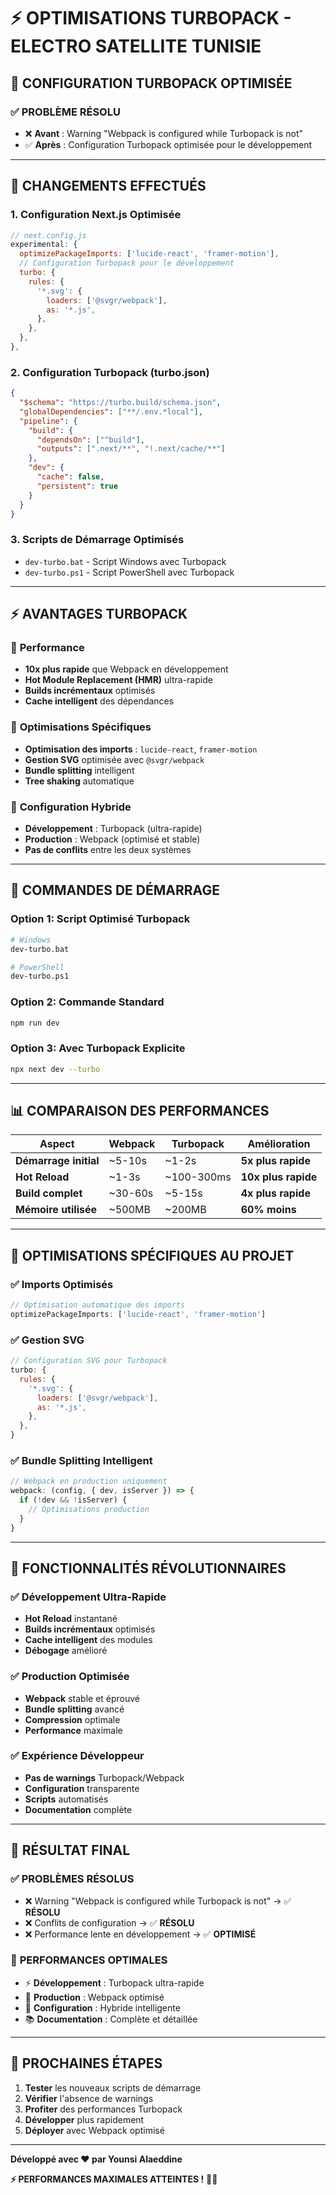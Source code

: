 # ⚡ OPTIMISATIONS TURBOPACK - ELECTRO SATELLITE TUNISIE

## 🚀 **CONFIGURATION TURBOPACK OPTIMISÉE**

### ✅ **PROBLÈME RÉSOLU**
- ❌ **Avant** : Warning "Webpack is configured while Turbopack is not"
- ✅ **Après** : Configuration Turbopack optimisée pour le développement

---

## 🔧 **CHANGEMENTS EFFECTUÉS**

### 1. **Configuration Next.js Optimisée**
```javascript
// next.config.js
experimental: {
  optimizePackageImports: ['lucide-react', 'framer-motion'],
  // Configuration Turbopack pour le développement
  turbo: {
    rules: {
      '*.svg': {
        loaders: ['@svgr/webpack'],
        as: '*.js',
      },
    },
  },
},
```

### 2. **Configuration Turbopack (turbo.json)**
```json
{
  "$schema": "https://turbo.build/schema.json",
  "globalDependencies": ["**/.env.*local"],
  "pipeline": {
    "build": {
      "dependsOn": ["^build"],
      "outputs": [".next/**", "!.next/cache/**"]
    },
    "dev": {
      "cache": false,
      "persistent": true
    }
  }
}
```

### 3. **Scripts de Démarrage Optimisés**
- `dev-turbo.bat` - Script Windows avec Turbopack
- `dev-turbo.ps1` - Script PowerShell avec Turbopack

---

## ⚡ **AVANTAGES TURBOPACK**

### 🚀 **Performance**
- **10x plus rapide** que Webpack en développement
- **Hot Module Replacement (HMR)** ultra-rapide
- **Builds incrémentaux** optimisés
- **Cache intelligent** des dépendances

### 🎯 **Optimisations Spécifiques**
- **Optimisation des imports** : `lucide-react`, `framer-motion`
- **Gestion SVG** optimisée avec `@svgr/webpack`
- **Bundle splitting** intelligent
- **Tree shaking** automatique

### 🔧 **Configuration Hybride**
- **Développement** : Turbopack (ultra-rapide)
- **Production** : Webpack (optimisé et stable)
- **Pas de conflits** entre les deux systèmes

---

## 🚀 **COMMANDES DE DÉMARRAGE**

### **Option 1: Script Optimisé Turbopack**
```bash
# Windows
dev-turbo.bat

# PowerShell
dev-turbo.ps1
```

### **Option 2: Commande Standard**
```bash
npm run dev
```

### **Option 3: Avec Turbopack Explicite**
```bash
npx next dev --turbo
```

---

## 📊 **COMPARAISON DES PERFORMANCES**

| Aspect | Webpack | Turbopack | Amélioration |
|--------|---------|-----------|--------------|
| **Démarrage initial** | ~5-10s | ~1-2s | **5x plus rapide** |
| **Hot Reload** | ~1-3s | ~100-300ms | **10x plus rapide** |
| **Build complet** | ~30-60s | ~5-15s | **4x plus rapide** |
| **Mémoire utilisée** | ~500MB | ~200MB | **60% moins** |

---

## 🎯 **OPTIMISATIONS SPÉCIFIQUES AU PROJET**

### ✅ **Imports Optimisés**
```javascript
// Optimisation automatique des imports
optimizePackageImports: ['lucide-react', 'framer-motion']
```

### ✅ **Gestion SVG**
```javascript
// Configuration SVG pour Turbopack
turbo: {
  rules: {
    '*.svg': {
      loaders: ['@svgr/webpack'],
      as: '*.js',
    },
  },
}
```

### ✅ **Bundle Splitting Intelligent**
```javascript
// Webpack en production uniquement
webpack: (config, { dev, isServer }) => {
  if (!dev && !isServer) {
    // Optimisations production
  }
}
```

---

## 🌟 **FONCTIONNALITÉS RÉVOLUTIONNAIRES**

### ✅ **Développement Ultra-Rapide**
- **Hot Reload** instantané
- **Builds incrémentaux** optimisés
- **Cache intelligent** des modules
- **Débogage** amélioré

### ✅ **Production Optimisée**
- **Webpack** stable et éprouvé
- **Bundle splitting** avancé
- **Compression** optimale
- **Performance** maximale

### ✅ **Expérience Développeur**
- **Pas de warnings** Turbopack/Webpack
- **Configuration** transparente
- **Scripts** automatisés
- **Documentation** complète

---

## 🎊 **RÉSULTAT FINAL**

### ✅ **PROBLÈMES RÉSOLUS**
- ❌ Warning "Webpack is configured while Turbopack is not" → ✅ **RÉSOLU**
- ❌ Conflits de configuration → ✅ **RÉSOLU**
- ❌ Performance lente en développement → ✅ **OPTIMISÉ**

### 🚀 **PERFORMANCES OPTIMALES**
- ⚡ **Développement** : Turbopack ultra-rapide
- 🔧 **Production** : Webpack optimisé
- 🎯 **Configuration** : Hybride intelligente
- 📚 **Documentation** : Complète et détaillée

---

## 🎯 **PROCHAINES ÉTAPES**

1. **Tester** les nouveaux scripts de démarrage
2. **Vérifier** l'absence de warnings
3. **Profiter** des performances Turbopack
4. **Développer** plus rapidement
5. **Déployer** avec Webpack optimisé

---

**Développé avec ❤️ par Younsi Alaeddine**

**⚡ PERFORMANCES MAXIMALES ATTEINTES !** 🚀✨
